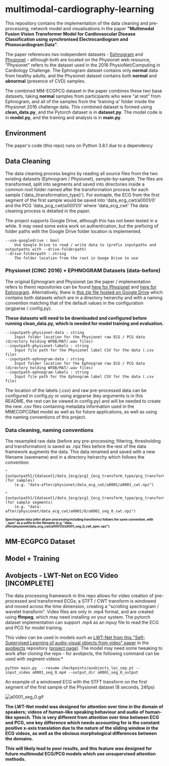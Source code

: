 # multimodal-cardiography-learning
This repository contains the implementation of the data cleaning and pre-processing, network model and visualisations in the paper **"Multimodal Fusion Vision Transformer Model for Cardiovascular Disease Classification using synchronised Electrocardiogram and Phonocardiogram Data"**.

The paper references two independent datasets - [Ephnogram](https://physionet.org/content/ephnogram/1.0.0/) and [Physionet](https://physionet.org/content/challenge-2016/1.0.0/#files) - although both are located on the Physionet web resource, "Physionet" refers to the dataset used in the 2016 PhysioNet/Computing in Cardiology Challenge. The Ephnogram dataset contains only **normal** data from healthy adults, and the Physionet dataset contains both **normal** and **abnormal** (presence of CVD) samples.

The combined MM-ECGPCG dataset in the paper combines these two base datasets, taking **normal** samples from participants who were "at rest" from Ephnogram, and all of the samples from the 'training-a' folder inside the Physionet 2016 challenge data. This combined dataset is formed using **clean_data.py**, and the Pytorch dataset is in **dataset.py**. The model code is in **model.py**, and the training and analysis is in **main.py**.

## Environment

The paper's code (this repo) runs on Python 3.8.1 due to a dependency


## Data Cleaning

The data cleaning process begins by reading all source files from the two existing datasets (Ephnogram / Physionet), sample-by-sample. The files are transformed, split into segments and saved into directories inside a common root folder named after the transformation process for each sample ('data_{transformation_type}'). For exmaple, the ECG from the first segment of the first sample would be saved into 'data_ecg_cwt/a0001/0' and the PCG 'data_pcg_cwt/a0001/0' where 'data_ecg_cwt'  The data cleaning process is detailed in the paper.

The project supports Google Drive, although this has not been tested in a while. It may need some extra work on authentication, but the prefixing of folder paths with the Google Drive folder location is implemented.

```
--use-googledrive : bool
    Use Google Drive to read / write data to (prefix inputpaths and outputpaths with --drive-folderpath)
--drive-folderpath : string
    The folder location from the root in Googe Drive to use
```


### Physionet (CINC 2016) + EPHNOGRAM Datasets (data-before)

The original Ephnogram and Physionet (as the paper / implementation refers to them) repositories can be found [here for Physionet](https://physionet.org/content/challenge-2016/1.0.0/#files) and [here for Ephnogram](https://physionet.org/content/ephnogram/1.0.0/). Alternatively, there is [this zip file hosted on Google Drive](https://drive.google.com/file/d/1tT4nswG1hNpuF5WKEobpO0XJNdbF4ZJI/view?usp=sharing) which contains both datasets which are in a directory heirarchy and with a naming convention matching that of the default values in the configuration (argparse / config.py).

**These datasets will need to be downloaded and configured before running clean_data.py, which is needed for model training and evaluation.**

```
--inputpath-physionet-data : string
    Input folder location for the Physionet raw ECG / PCG data (directory holding WFDB/MAT/.wav files)
--inputpath-physionet-labels : string
    Input file path for the Physionet label CSV for the data (.csv file)
--inputpath-ephnogram-data : string
    Input folder location for the Ephnogram raw ECG / PCG data (directory holding WFDB/MAT/.wav files)
--inputpath-ephnogram-labels : string
    Input file path for the Ephnogram label CSV for the data (.csv file)
```

The location of the labels (.csv) and raw pre-processed data can be configured in config.py or using argparse (key arguments is in this README, the rest can be viewed in config.py) and will be needed to create the new .csv files containing metadata information used in the MMECGPCGNet model as well as for future applications, as well as using the naming conventions of this project.


### Data cleaning, naming conventions

The resampled raw data (before any pre-processing; filtering, thresholding and transformation) is saved as .npz files before the rest of the data framework augments the data. This data renamed and saved with a new filename (savename) and in a directory heirarchy which follows the convention:  

```
"{outputpath}/{dataset}/data_{ecg/pcg}_{ecg_transform_type/pcg_transform_type}/{sample_savename}/{sample_savename}_{ecg_transform_type/pcg_transform_type}.npz" (for samples)
    (e.g. "data-after/physionet/data_ecg_cwt/a0001/a0001_cwt.npz")

"{outputpath}/{dataset}/data_{ecg/pcg}_{ecg_transform_type/pcg_transform_type}/{sample_savename}/{segment_number}/{sample_savename}_seg_{segment_number}_{ecg_transform_type/pcg_transform_type}.npz" (for sample segments)
    (e.g. "data-after/physionet/data_ecg_cwt/a0001/0/a0001_seg_0_cwt.npz")
```
  
**<sup><sub>Spectrogram data (after all pre-processing including transforms) follows the same convention, with '_spec' as a suffix to the filename (e.g. "data-after/physionet/data_ecg_cwt/a0001/0/a0001_seg_0_cwt_spec.npz").**
  
## MM-ECGPCG Dataset

## Model + Training


## Avobjects - LWT-Net on ECG Video [INCOMPLETE]

The data processing framework in this repo allows for video creation of pre-processed and transformed ECGs; a STFT / CWT transform is windowed and moved across the time dimension, creating a "scrolling spectrogram / wavelet transform". Video files are only in .mp4 format, and are created using **ffmpeg**, which may need installing on your system. The pytorch dataset implementation can support .mp4 as an inpuy file to read the ECG and PCG for model training.

This video can be used in models such as [LWT-Net from this "Self-Supervised Learning of audio-visual objects from video" paper](https://arxiv.org/pdf/2008.04237.pdf) in the [avobjects](https://github.com/afourast/avobjects) repository ([project page](https://www.robots.ox.ac.uk/~vgg/research/avobjects/)).  The model may need some tweaking to work after cloning the repo - for avobjects, the following command can be used with segment videos:*

```
python main.py  --resume checkpoints/avobjects_loc_sep.pt --input_video a0001_seg_0.mp4 --output_dir a0001_seg_0_output
```

An example of a windowed ECG with the STFT transform on the first segment of the first sample of the Physionet dataset (8 seconds, 24fps)  

![a0001_seg_0.gif](https://github.com/willparker123/multimodal-cardiography-learning/blob/main/res/readme/a0001_seg_0.gif?raw=true)  
  
**The LWT-Net model was designed for attention over time in the domain of speakers; videos of human-like speaking behaviour and audio of human-like speech. This is very different from attention over time between ECG and PCG, one key difference which needs accounting for is the constant positive x-axis translation due to the nature of the sliding window in the ECG videos, as well as the obvious morphological differences between the domains.**

**This will likely lead to poor results, and this feature was designed for future multimodal ECG/PCG models which use unsupervised attention methods.**

